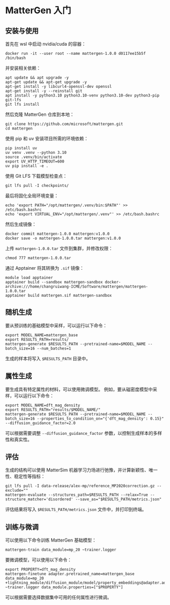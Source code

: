 
# MatterGen 入门

## 安装与使用

首先在 wsl 中启动 nvidia/cuda 的容器：
```
docker run -it --user root --name mattergen-1.0.0 d0117ee15b5f /bin/bash
```

并安装相关依赖：
```
apt update && apt upgrade -y
apt-get update && apt-get upgrade -y
apt-get install -y libcurl4-openssl-dev openssl
apt-get install -y --reinstall git
apt install -y python3.10 python3.10-venv python3.10-dev python3-pip git-lfs
git lfs install
```

然后克隆 MatterGen 仓库到本地：
```
git clone https://github.com/microsoft/mattergen.git
cd mattergen
```

使用 pip 和 uv 安装项目所需的环境依赖：
```
pip install uv
uv venv .venv --python 3.10
source .venv/bin/activate
export UV_HTTP_TIMEOUT=600
uv pip install -e . 
```

使用 Git LFS 下载模型检查点：
```
git lfs pull -I checkpoints/
```

最后将固化全局环境变量：
```
echo 'export PATH="/opt/mattergen/.venv/bin:$PATH"' >> /etc/bash.bashrc
echo 'export VIRTUAL_ENV="/opt/mattergen/.venv"' >> /etc/bash.bashrc
```

然后生成镜像：
```
docker commit mattergen-1.0.0 mattergen:v1.0.0
docker save -o mattergen-1.0.0.tar mattergen:v1.0.0
```

上传 `mattergen-1.0.0.tar` 文件到集群，并修改权限：
```
chmod 777 mattergen-1.0.0.tar 
```

通过 Apptainer 将其转换为 `.sif` 镜像：
```
module load apptainer
apptainer build --sandbox mattergen-sandbox docker-archive:///home/changruiwang-ICME/Software/mattergen/mattergen-1.0.0.tar
apptainer build mattergen.sif mattergen-sandbox
```

## 随机生成

要从预训练的基础模型中采样，可以运行以下命令：
```
export MODEL_NAME=mattergen_base
export RESULTS_PATH=results/
mattergen-generate $RESULTS_PATH --pretrained-name=$MODEL_NAME --batch_size=16 --num_batches=1
```
生成的样本将写入 `$RESULTS_PATH` 目录中。

## 属性生成

要生成具有特定属性的材料，可以使用微调模型。
例如，要从磁密度模型中采样，可以运行以下命令：
```
export MODEL_NAME=dft_mag_density
export RESULTS_PATH="results/$MODEL_NAME/"
mattergen-generate $RESULTS_PATH --pretrained-name=$MODEL_NAME --batch_size=16 --properties_to_condition_on="{'dft_mag_density': 0.15}" --diffusion_guidance_factor=2.0
```
可以根据需要调整 `--diffusion_guidance_factor` 参数，以控制生成样本的多样性和真实性。

## 评估

生成的结构可以使用 MatterSim 机器学习力场进行弛豫，并计算新颖性、唯一性、稳定性等指标：
```
git lfs pull -I data-release/alex-mp/reference_MP2020correction.gz --exclude=""
mattergen-evaluate --structures_path=$RESULTS_PATH --relax=True --structure_matcher='disordered' --save_as="$RESULTS_PATH/metrics.json"
```
评估结果将写入 `$RESULTS_PATH/metrics.json` 文件中，并打印到终端。

## 训练与微调

可以使用以下命令训练 MatterGen 基础模型：
```
mattergen-train data_module=mp_20 ~trainer.logger
```

要微调模型，可以使用以下命令：
```
export PROPERTY=dft_mag_density
mattergen-finetune adapter.pretrained_name=mattergen_base data_module=mp_20 +lightning_module/diffusion_module/model/property_embeddings@adapter.adapter.property_embeddings_adapt.$PROPERTY=$PROPERTY ~trainer.logger data_module.properties=["$PROPERTY"]
```
可以根据需要选择数据集中可用的任何属性进行微调。